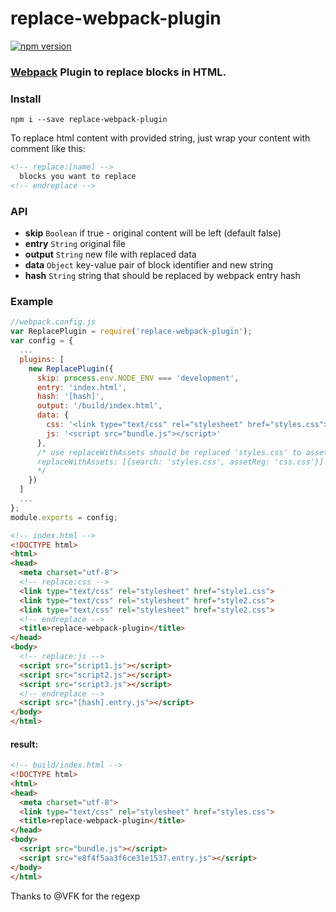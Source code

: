 # replace-webpack-plugin
[![npm version](https://badge.fury.io/js/replace-webpack-plugin.svg)](http://badge.fury.io/js/replace-webpack-plugin)
### [Webpack](https://webpack.github.io/) Plugin to replace blocks in HTML.

### Install

`
npm i --save replace-webpack-plugin
`

To replace html content with provided string, just wrap your content with comment like this:

```html
<!-- replace:[name] -->
  blocks you want to replace
<!-- endreplace -->
```

### API

- **skip** `Boolean` if true - original content will be left (default false)
- **entry** `String` original file
- **output** `String` new file with replaced data
- **data** `Object` key-value pair of block identifier and new string
- **hash** `String` string that should be replaced by webpack entry hash

### Example

```javascript
//webpack.config.js
var ReplacePlugin = require('replace-webpack-plugin');
var config = {
  ...
  plugins: [
    new ReplacePlugin({
      skip: process.env.NODE_ENV === 'development',
      entry: 'index.html',
      hash: '[hash]',
      output: '/build/index.html',
      data: {
        css: '<link type="text/css" rel="stylesheet" href="styles.css">',
        js: '<script src="bundle.js"></script>'
      },
      /* use replaceWithAssets should be replaced 'styles.css' to asset key with regexp assetReg
      replaceWithAssets: [{search: 'styles.css', assetReg: 'css.css'}]
      */
    })
  ]
  ...
};
module.exports = config;
```

```html
<!-- index.html -->
<!DOCTYPE html>
<html>
<head>
  <meta charset="utf-8">
  <!-- replace:css -->
  <link type="text/css" rel="stylesheet" href="style1.css">
  <link type="text/css" rel="stylesheet" href="style2.css">
  <link type="text/css" rel="stylesheet" href="style2.css">
  <!-- endreplace -->
  <title>replace-webpack-plugin</title>
</head>
<body>
  <!-- replace:js -->
  <script src="script1.js"></script>
  <script src="script2.js"></script>
  <script src="script3.js"></script>
  <!-- endreplace -->
  <script src="[hash].entry.js"></script>
</body>
</html>
```
#### result:
```html
<!-- build/index.html -->
<!DOCTYPE html>
<html>
<head>
  <meta charset="utf-8">
  <link type="text/css" rel="stylesheet" href="styles.css">
  <title>replace-webpack-plugin</title>
</head>
<body>
  <script src="bundle.js"></script>
  <script src="e8f4f5aa3f6ce31e1537.entry.js"></script>
</body>
</html>
```

Thanks to @VFK for the regexp
